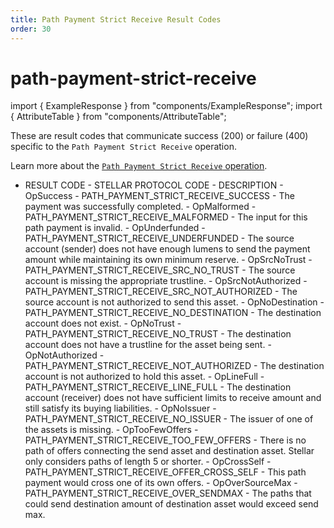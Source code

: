 ```yaml
---
title: Path Payment Strict Receive Result Codes
order: 30
---
```


# path-payment-strict-receive

import { ExampleResponse } from "components/ExampleResponse"; import { AttributeTable } from "components/AttributeTable";

These are result codes that communicate success \(200\) or failure \(400\) specific to the `Path Payment Strict Receive` operation.

Learn more about the [`Path Payment Strict Receive` operation](../../../../docs/start/list-of-operations.md#path-payment-strict-receive).

 - RESULT CODE - STELLAR PROTOCOL CODE - DESCRIPTION - OpSuccess - PATH\_PAYMENT\_STRICT\_RECEIVE\_SUCCESS - The payment was successfully completed. - OpMalformed - PATH\_PAYMENT\_STRICT\_RECEIVE\_MALFORMED - The input for this path payment is invalid. - OpUnderfunded - PATH\_PAYMENT\_STRICT\_RECEIVE\_UNDERFUNDED - The source account \(sender\) does not have enough lumens to send the payment amount while maintaining its own minimum reserve. - OpSrcNoTrust - PATH\_PAYMENT\_STRICT\_RECEIVE\_SRC\_NO\_TRUST - The source account is missing the appropriate trustline. - OpSrcNotAuthorized - PATH\_PAYMENT\_STRICT\_RECEIVE\_SRC\_NOT\_AUTHORIZED - The source account is not authorized to send this asset. - OpNoDestination - PATH\_PAYMENT\_STRICT\_RECEIVE\_NO\_DESTINATION - The destination account does not exist. - OpNoTrust - PATH\_PAYMENT\_STRICT\_RECEIVE\_NO\_TRUST - The destination account does not have a trustline for the asset being sent. - OpNotAuthorized - PATH\_PAYMENT\_STRICT\_RECEIVE\_NOT\_AUTHORIZED - The destination account is not authorized to hold this asset. - OpLineFull - PATH\_PAYMENT\_STRICT\_RECEIVE\_LINE\_FULL - The destination account \(receiver\) does not have sufficient limits to receive amount and still satisfy its buying liabilities. - OpNoIssuer - PATH\_PAYMENT\_STRICT\_RECEIVE\_NO\_ISSUER - The issuer of one of the assets is missing. - OpTooFewOffers - PATH\_PAYMENT\_STRICT\_RECEIVE\_TOO\_FEW\_OFFERS - There is no path of offers connecting the send asset and destination asset. Stellar only considers paths of length 5 or shorter. - OpCrossSelf - PATH\_PAYMENT\_STRICT\_RECEIVE\_OFFER\_CROSS\_SELF - This path payment would cross one of its own offers. - OpOverSourceMax - PATH\_PAYMENT\_STRICT\_RECEIVE\_OVER\_SENDMAX - The paths that could send destination amount of destination asset would exceed send max.

